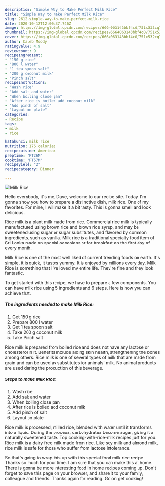 ```yaml
---
description: "Simple Way to Make Perfect Milk Rice"
title: "Simple Way to Make Perfect Milk Rice"
slug: 2612-simple-way-to-make-perfect-milk-rice
date: 2020-10-12T12:00:37.746Z
image: https://img-global.cpcdn.com/recipes/6664063143bbf4c0/751x532cq70/milk-rice-recipe-main-photo.jpg
thumbnail: https://img-global.cpcdn.com/recipes/6664063143bbf4c0/751x532cq70/milk-rice-recipe-main-photo.jpg
cover: https://img-global.cpcdn.com/recipes/6664063143bbf4c0/751x532cq70/milk-rice-recipe-main-photo.jpg
author: Caleb Moody
ratingvalue: 4.9
reviewcount: 9
recipeingredient:
- "150 g rice"
- "800 l water"
- "1 tea spoon salt"
- "200 g coconut milk"
- "Pinch salt"
recipeinstructions:
- "Wash rice"
- "Add salt and water"
- "When boiling close pan"
- "After rice is boiled add coconut milk"
- "Add pinch of salt"
- "Layout on plate"
categories:
- Recipe
tags:
- milk
- rice

katakunci: milk rice 
nutrition: 176 calories
recipecuisine: American
preptime: "PT26M"
cooktime: "PT57M"
recipeyield: "2"
recipecategory: Dinner

---
```



![Milk Rice](https://img-global.cpcdn.com/recipes/6664063143bbf4c0/751x532cq70/milk-rice-recipe-main-photo.jpg)

Hello everybody, it's me, Dave, welcome to our recipe site. Today, I'm gonna show you how to prepare a distinctive dish, milk rice. One of my favorites. For mine, I will make it a bit tasty. This is gonna smell and look delicious.

Rice milk is a plant milk made from rice. Commercial rice milk is typically manufactured using brown rice and brown rice syrup, and may be sweetened using sugar or sugar substitutes, and flavored by common ingredients, such as vanilla. Milk rice is a traditional specialty food item of Sri Lanka made on special occasions or for breakfast on the first day of every month.

Milk Rice is one of the most well liked of current trending foods on earth. It's simple, it is quick, it tastes yummy. It is enjoyed by millions every day. Milk Rice is something that I've loved my entire life. They're fine and they look fantastic.


To get started with this recipe, we have to prepare a few components. You can have milk rice using 5 ingredients and 6 steps. Here is how you can achieve that.

<!--inarticleads1-->

##### The ingredients needed to make Milk Rice:

1. Get 150 g rice
1. Prepare 800 l water
1. Get 1 tea spoon salt
1. Take 200 g coconut milk
1. Take Pinch salt


Rice milk is prepared from boiled rice and does not have any lactose or cholesterol in it. Benefits include aiding skin health, strengthening the bones among others. Rice milk is one of several types of milk that are made from grain and can be used as substitutes for animals&#39; milk. No animal products are used during the production of this beverage. 

<!--inarticleads2-->

##### Steps to make Milk Rice:

1. Wash rice
1. Add salt and water
1. When boiling close pan
1. After rice is boiled add coconut milk
1. Add pinch of salt
1. Layout on plate


Rice milk is processed, milled rice, blended with water until it transforms into a liquid. During the process, carbohydrates become sugar, giving it a naturally sweetened taste. Top cooking-with-rice-milk recipes just for you. Rice milk is a dairy free milk made from rice. Like soy milk and almond milk, rice milk is safe for those who suffer from lactose intolerance. 

So that's going to wrap this up with this special food milk rice recipe. Thanks so much for your time. I am sure that you can make this at home. There is gonna be more interesting food in home recipes coming up. Don't forget to save this page on your browser, and share it to your family, colleague and friends. Thanks again for reading. Go on get cooking!
